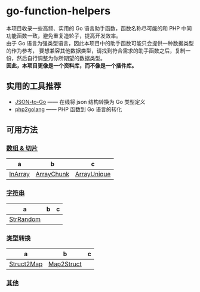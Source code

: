 # go-function-helpers

本项目收录一些高频、实用的 Go 语言助手函数，函数名称尽可能的和 PHP 中同功能函数一致，避免重复造轮子，提高开发效率。  
由于 Go 语言为强类型语言，因此本项目中的助手函数可能只会提供一种数据类型的作为参考，
要想兼容其他数据类型，请找到符合需求的助手函数之后，复制一份，然后自行调整为你所期望的数据类型。  
**因此，本项目更像是一个资料库，而不像是一个插件库。**

## 实用的工具推荐

- [JSON-to-Go](https://mholt.github.io/json-to-go/) —— 在线将 json 结构转换为 Go 类型定义
- [php2golang](https://www.php2golang.com/) —— PHP 函数到 Go 语言的转化

## 可用方法

### [数组 & 切片](#class-Arrayx)

a | b                                        | c
--- |------------------------------------------| --- 
[InArray](./arrayx#method-InArray) | [ArrayChunk](./arrayx#method-ArrayChunk) | [ArrayUnique](./arrayx#method-ArrayUnique)

### [字符串](#class-Strx)

a | b | c
--- | --- | --- 
[StrRandom](#method-StrRandom) | |

### [类型转换](#class-Convert)

a | b | c
--- | --- | --- 
[Struct2Map](#method-Struct2Map) | [Map2Struct](#method-Map2Struct) |


### [其他](#class-Other)
